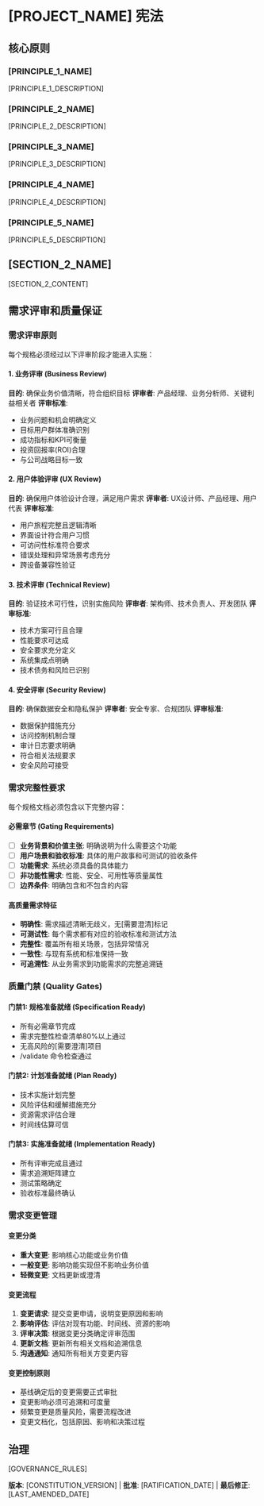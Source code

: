 # [PROJECT_NAME] 宪法
<!-- 示例：规格宪法、任务流宪法等 -->

## 核心原则

### [PRINCIPLE_1_NAME]
<!-- 示例：I. 库优先 -->
[PRINCIPLE_1_DESCRIPTION]
<!-- 示例：每个功能都从独立库开始；库必须是自包含的、可独立测试的、有文档的；需要明确目的 - 不允许仅为组织而存在的库 -->

### [PRINCIPLE_2_NAME]
<!-- 示例：II. CLI接口 -->
[PRINCIPLE_2_DESCRIPTION]
<!-- 示例：每个库通过CLI暴露功能；文本输入/输出协议：stdin/args → stdout，错误 → stderr；支持JSON + 人类可读格式 -->

### [PRINCIPLE_3_NAME]
<!-- 示例：III. 测试优先（不可协商） -->
[PRINCIPLE_3_DESCRIPTION]
<!-- 示例：TDD强制：编写测试 → 用户批准 → 测试失败 → 然后实现；严格执行红-绿-重构循环 -->

### [PRINCIPLE_4_NAME]
<!-- 示例：IV. 集成测试 -->
[PRINCIPLE_4_DESCRIPTION]
<!-- 示例：需要集成测试的重点领域：新库合约测试、合约变更、服务间通信、共享模式 -->

### [PRINCIPLE_5_NAME]
<!-- 示例：V. 可观察性、VI. 版本控制和破坏性变更、VII. 简单性 -->
[PRINCIPLE_5_DESCRIPTION]
<!-- 示例：文本I/O确保可调试性；需要结构化日志；或：MAJOR.MINOR.BUILD格式；或：从简单开始，YAGNI原则 -->

## [SECTION_2_NAME]
<!-- 示例：附加约束、安全要求、性能标准等 -->

[SECTION_2_CONTENT]
<!-- 示例：技术栈要求、合规标准、部署政策等 -->

## 需求评审和质量保证

### 需求评审原则

每个规格必须经过以下评审阶段才能进入实施：

#### 1. 业务评审 (Business Review)
**目的**: 确保业务价值清晰，符合组织目标
**评审者**: 产品经理、业务分析师、关键利益相关者
**评审标准**:
- 业务问题和机会明确定义
- 目标用户群体准确识别
- 成功指标和KPI可衡量
- 投资回报率(ROI)合理
- 与公司战略目标一致

#### 2. 用户体验评审 (UX Review)
**目的**: 确保用户体验设计合理，满足用户需求
**评审者**: UX设计师、产品经理、用户代表
**评审标准**:
- 用户旅程完整且逻辑清晰
- 界面设计符合用户习惯
- 可访问性标准符合要求
- 错误处理和异常场景考虑充分
- 跨设备兼容性验证

#### 3. 技术评审 (Technical Review)
**目的**: 验证技术可行性，识别实施风险
**评审者**: 架构师、技术负责人、开发团队
**评审标准**:
- 技术方案可行且合理
- 性能要求可达成
- 安全要求充分定义
- 系统集成点明确
- 技术债务和风险已识别

#### 4. 安全评审 (Security Review)
**目的**: 确保数据安全和隐私保护
**评审者**: 安全专家、合规团队
**评审标准**:
- 数据保护措施充分
- 访问控制机制合理
- 审计日志要求明确
- 符合相关法规要求
- 安全风险可接受

### 需求完整性要求

每个规格文档必须包含以下完整内容：

#### 必需章节 (Gating Requirements)
- [ ] **业务背景和价值主张**: 明确说明为什么需要这个功能
- [ ] **用户场景和验收标准**: 具体的用户故事和可测试的验收条件
- [ ] **功能需求**: 系统必须具备的具体能力
- [ ] **非功能性需求**: 性能、安全、可用性等质量属性
- [ ] **边界条件**: 明确包含和不包含的内容

#### 高质量需求特征
- **明确性**: 需求描述清晰无歧义，无[需要澄清]标记
- **可测试性**: 每个需求都有对应的验收标准和测试方法
- **完整性**: 覆盖所有相关场景，包括异常情况
- **一致性**: 与现有系统和标准保持一致
- **可追溯性**: 从业务需求到功能需求的完整追溯链

### 质量门禁 (Quality Gates)

#### 门禁1: 规格准备就绪 (Specification Ready)
- 所有必需章节完成
- 需求完整性检查清单80%以上通过
- 无高风险的[需要澄清]项目
- /validate 命令检查通过

#### 门禁2: 计划准备就绪 (Plan Ready)
- 技术实施计划完整
- 风险评估和缓解措施充分
- 资源需求评估合理
- 时间线估算可信

#### 门禁3: 实施准备就绪 (Implementation Ready)
- 所有评审完成且通过
- 需求追溯矩阵建立
- 测试策略确定
- 验收标准最终确认

### 需求变更管理

#### 变更分类
- **重大变更**: 影响核心功能或业务价值
- **一般变更**: 影响功能实现但不影响业务价值
- **轻微变更**: 文档更新或澄清

#### 变更流程
1. **变更请求**: 提交变更申请，说明变更原因和影响
2. **影响评估**: 评估对现有功能、时间线、资源的影响
3. **评审决策**: 根据变更分类确定评审范围
4. **更新文档**: 更新所有相关文档和追溯信息
5. **沟通通知**: 通知所有相关方变更内容

#### 变更控制原则
- 基线确定后的变更需要正式审批
- 变更影响必须可追溯和可度量
- 频繁变更是质量风险，需要流程改进
- 变更文档化，包括原因、影响和决策过程

## 治理
<!-- 示例：宪法优先于所有其他实践；修正需要文档、批准、迁移计划 -->

[GOVERNANCE_RULES]
<!-- 示例：所有PR/审查必须验证合规性；复杂性必须有理由；使用[GUIDANCE_FILE]进行运行时开发指导 -->

**版本**: [CONSTITUTION_VERSION] | **批准**: [RATIFICATION_DATE] | **最后修正**: [LAST_AMENDED_DATE]
<!-- 示例：版本：2.1.1 | 批准：2025-06-13 | 最后修正：2025-07-16 -->